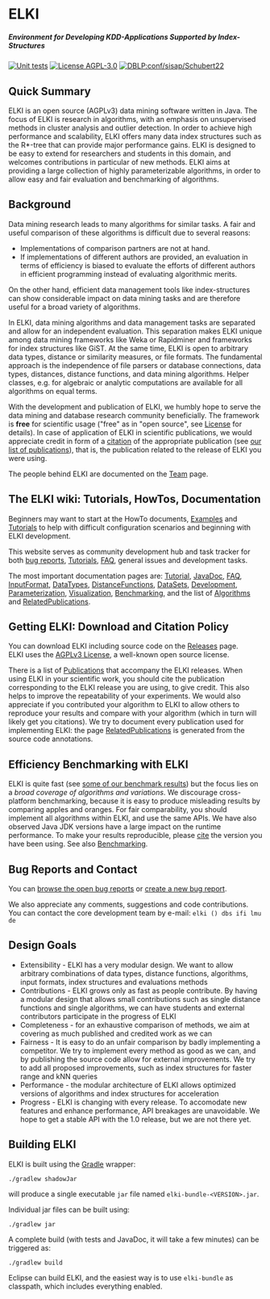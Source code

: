 # ELKI
##### Environment for Developing KDD-Applications Supported by Index-Structures
[![Unit tests](https://github.com/elki-project/elki/actions/workflows/gradle-build.yml/badge.svg)](https://github.com/elki-project/elki/actions/workflows/gradle-build.yml)
[![License AGPL-3.0](https://img.shields.io/badge/License-AGPL--3-34D058.svg?labelColor=444D56)](https://elki-project.github.io/license)
[![DBLP:conf/sisap/Schubert22](https://img.shields.io/badge/Cite%20as%3A-DBLP%3Aconf%2Fsisap%2FSchubert22-34D058?labelColor=444D56)](https://dblp.org/rec/html/conf/sisap/Schubert22)

## Quick Summary
ELKI is an open source (AGPLv3) data mining software written in Java. The focus of ELKI is research in algorithms, with an emphasis on unsupervised methods in cluster analysis and outlier detection.
In order to achieve high performance and scalability, ELKI offers many data index structures such as the R*-tree that can provide major performance gains.
ELKI is designed to be easy to extend for researchers and students in this domain, and welcomes contributions in particular of new methods.
ELKI aims at providing a large collection of highly parameterizable algorithms, in order to allow easy and fair evaluation and benchmarking of algorithms. 

## Background

Data mining research leads to many algorithms for similar tasks. A fair and useful comparison of these algorithms is difficult due to several reasons:
 * Implementations of comparison partners are not at hand.
 * If implementations of different authors are provided, an evaluation in terms of efficiency is biased to evaluate the efforts of different authors in efficient programming instead of evaluating algorithmic merits.

On the other hand, efficient data management tools like index-structures can show considerable impact on data mining tasks and are therefore useful for a broad variety of algorithms.

In ELKI, data mining algorithms and data management tasks are separated and allow for an independent evaluation. This separation makes ELKI unique among data mining frameworks like Weka or Rapidminer and frameworks for index structures like GiST. At the same time, ELKI is open to arbitrary data types, distance or similarity measures, or file formats. The fundamental approach is the independence of file parsers or database connections, data types, distances, distance functions, and data mining algorithms. Helper classes, e.g. for algebraic or analytic computations are available for all algorithms on equal terms.


With the development and publication of ELKI, we humbly hope to serve the data mining and database research community beneficially. The framework is **free** for scientific usage ("free" as in "open source", see [License](https://elki-project.github.io/license) for details). In case of application of ELKI in scientific publications, we would appreciate credit in form of a [citation](https://elki-project.github.io/publications) of the appropriate publication (see [our list of publications](https://elki-project.github.io/publications)), that is, the publication related to the release of ELKI you were using.

The people behind ELKI are documented on the [Team](https://elki-project.github.io/team) page.


## The ELKI wiki: Tutorials, HowTos, Documentation

Beginners may want to start at the HowTo documents, [Examples](https://elki-project.github.io/examples/) and [Tutorials](https://elki-project.github.io/tutorial/) to help with difficult configuration scenarios and beginning with ELKI development.

This website serves as community development hub and task tracker for both [bug reports](https://github.com/elki-project/elki/issues), [Tutorials](https://elki-project.github.io/tutorial/), [FAQ](https://elki-project.github.io/faq), general issues and development tasks.

The most important documentation pages are: [Tutorial](https://elki-project.github.io/tutorial/), [JavaDoc]((https://elki-project.github.io/dev/javadoc)), [FAQ](https://elki-project.github.io/faq),
[InputFormat](https://elki-project.github.io/howto/inputformat), [DataTypes](https://elki-project.github.io/datatypes), [DistanceFunctions](https://elki-project.github.io/algorithms/distances), [DataSets](https://elki-project.github.io/datasets/), [Development](https://elki-project.github.io/dev/), [Parameterization](https://elki-project.github.io/dev/parameterization),
[Visualization](https://elki-project.github.io/algorithms/visualization), [Benchmarking](https://elki-project.github.io/benchmarking), and the
list of [Algorithms](https://elki-project.github.io/algorithms/) and [RelatedPublications](https://elki-project.github.io/references).

## Getting ELKI: Download and Citation Policy

You can download ELKI including source code on the [Releases](https://elki-project.github.io/releases/) page.<br /> ELKI uses the [AGPLv3 License](https://elki-project.github.io/license), a well-known open source license.

There is a list of [Publications](https://elki-project.github.io/publications) that accompany the ELKI releases. When using ELKI in your scientific work, you should cite the publication corresponding to the ELKI release you are using, to give credit. This also helps to improve the repeatability of your experiments. We would also appreciate if you contributed your algorithm to ELKI to allow others to reproduce your results and compare with your algorithm (which in turn will likely get you citations). We try to document every publication used for implementing ELKI: the page [RelatedPublications](https://elki-project.github.io/related) is generated from the source code annotations.

## Efficiency Benchmarking with ELKI

ELKI is quite fast (see [some of our benchmark results](https://elki-project.github.io/benchmarking)) but the focus lies on a *broad coverage of algorithms and variations*.
We discourage cross-platform benchmarking, because it is easy to produce misleading results by comparing apples and oranges. For fair comparability, you should implement all algorithms within ELKI, and use the same APIs. We have also observed Java JDK versions have a large impact on the runtime performance. To make your results reproducible, please [cite](https://elki-project.github.io/publications) the version you have been using. See also [Benchmarking](https://elki-project.github.io/benchmarking).


## Bug Reports and Contact

You can [browse the open bug reports](https://github.com/elki-project/elki/issues) or [create a new bug report](https://github.com/elki-project/elki/issues/new).

We also appreciate any comments, suggestions and code contributions.<br/> You can contact the core development team by e-mail: `elki () dbs ifi lmu de`

## Design Goals

 * Extensibility - ELKI has a very modular design. We want to allow arbitrary combinations of data types, distance functions, algorithms, input formats, index structures and evaluations methods
 * Contributions - ELKI grows only as fast as people contribute. By having a modular design that allows small contributions such as single distance functions and single algorithms, we can have students and external contributors participate in the progress of ELKI
 * Completeness - for an exhaustive comparison of methods, we aim at covering as much published and credited work as we can
 * Fairness - It is easy to do an unfair comparison by badly implementing a competitor. We try to implement every method as good as we can, and by publishing the source code allow for external improvements. We try to add all proposed improvements, such as index structures for faster range and kNN queries
 * Performance - the modular architecture of ELKI allows optimized versions of algorithms and index structures for acceleration
 * Progress - ELKI is changing with every release. To accomodate new features and enhance performance, API breakages are unavoidable. We hope to get a stable API with the 1.0 release, but we are not there yet.

## Building ELKI

ELKI is built using the [Gradle](https://gradle.org/) wrapper:

    ./gradlew shadowJar

will produce a single executable `jar` file named `elki-bundle-<VERSION>.jar`.

Individual jar files can be built using:

    ./gradlew jar

A complete build (with tests and JavaDoc, it will take a few minutes) can be triggered as:

    ./gradlew build

Eclipse can build ELKI, and the easiest way is to use `elki-bundle` as classpath, which includes everything enabled.
